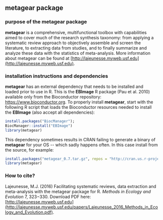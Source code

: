 ## metagear package

### purpose of the metagear package
**metagear** is a comprehensive, multifunctional toolbox with capabilities aimed to cover much of the research synthesis taxonomy: from applying a systematic review approach to objectively assemble and screen the literature, to extracting data from studies, and to finally summarize and analyze these data with the statistics of meta-analysis. More information about metagear can be found at [http://lajeunesse.myweb.usf.edu](http://lajeunesse.myweb.usf.edu).

### installation instructions and dependencies
**metagear** has an external dependency that needs to be installed and loaded prior to use in R. This is the **EBImage** R package (Pau et al. 2010) available only from the Bioconductor repository: https://www.bioconductor.org. 
To properly install **metagear**, start with the following R script that loads the Bioconductor resources needed to install the **EBImage** (also accept all dependencies):

``` r
install.packages("BiocManager"); 
BiocManager::install("EBImage")
library(metagear)
``` 

This dependency sometimes results in CRAN failing to generate a binary of **metagear** for your OS -- which sadly happens often. In this case install from the source, for example:

``` r
install.packages("metagear_0.7.tar.gz", repos = "http://cran.us.r-project.org", type = "source", dependencies = TRUE)
library(metagear)
``` 

### How to cite?
Lajeunesse, M.J. (2016) Facilitating systematic reviews, data extraction and meta-analysis with the metagear package for R. *Methods in Ecology and Evolution* 7, 323−330. Download PDF here: [http://lajeunesse.myweb.usf.edu](http://lajeunesse.myweb.usf.edu/papers/Lajeunesse_2016_Methods_in_Ecology_and_Evolution.pdf).